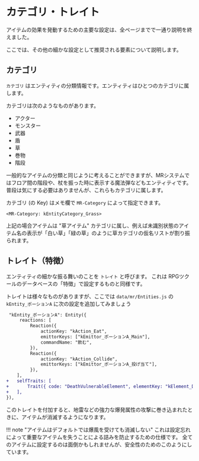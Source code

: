 カテゴリ・トレイト
==========

アイテムの効果を発動するための主要な設定は、全ページまでで一通り説明を終えました。

ここでは、その他の細かな設定として推奨される要素について説明します。

カテゴリ
----------

`カテゴリ` はエンティティの分類情報です。エンティティはひとつのカテゴリに属します。

カテゴリは次のようなものがあります。

- アクター
- モンスター
- 武器
- 盾
- 草
- 巻物
- 階段

一般的なアイテムの分類と同じように考えることができますが、MRシステムではフロア間の階段や、杖を振った時に表示する魔法弾などもエンティティです。普段は気にする必要はありませんが、これらもカテゴリに属します。

カテゴリ (の Key) はメモ欄で `MR-Category` によって指定できます。

```
<MR-Category: kEntityCategory_Grass>
```

上記の場合アイテムは "草アイテム" カテゴリに属し、例えば未識別状態のアイテム名の表示が「白い草」「緑の草」のように草カテゴリの仮名リストが割り振られます。


トレイト（特徴）
----------

エンティティの細かな振る舞いのことを `トレイト` と呼びます。
これは RPGツクールのデータベースの「特徴」で設定するものと同様です。

トレイトは様々なものがありますが、ここでは `data/mr/Entities.js` の `kEntity_ポーションA` に次の設定を追加してみましょう

```diff
 "kEntity_ポーションA": Entity({
     reactions: [
         Reaction({
             actionKey: "kAction_Eat",
             emittorKeys: ["kEmittor_ポーションA_Main"],
             commandName: "飲む",
         }),
         Reaction({
             actionKey: "kAction_Collide",
             emittorKeys: ["kEmittor_ポーションA_投げ当て"],
         }),
    ],
+   selfTraits: [
+       Trait({ code: "DeathVulnerableElement", elementKey: "kElement_DeathExplosion", stateKey: "kState_System_ExplosionDeath" }),
+   ],
}),
```

このトレイトを付加すると、地雷などの強力な爆発属性の攻撃に巻き込まれたときに、アイテムが消滅するようになります。

!!! note "アイテムはデフォルトでは爆風を受けても消滅しない"
    これは設定忘れによって重要なアイテムを失うことによる詰みを防止するための仕様です。
    全てのアイテムに設定するのは面倒かもしれませんが、安全性のためのこのようにしています。




